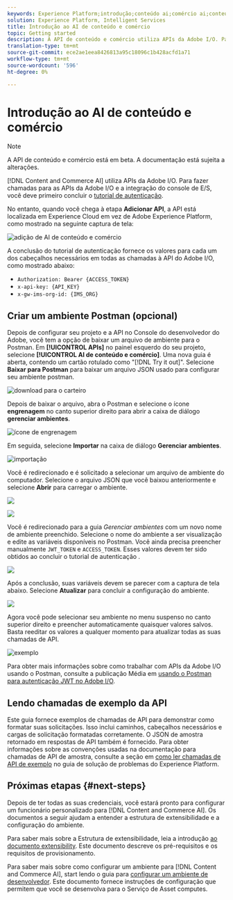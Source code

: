 ```yaml
---
keywords: Experience Platform;introdução;conteúdo ai;comércio ai;conteúdo e comércio ai;;getting started;content ai;commerce ai;content e commerce ai
solution: Experience Platform, Intelligent Services
title: Introdução ao AI de conteúdo e comércio
topic: Getting started
description: A API de conteúdo e comércio utiliza APIs da Adobe I/O. Para fazer chamadas para as APIs da Adobe I/O e a integração do console de E/S, você deve primeiro concluir o tutorial de autenticação.
translation-type: tm+mt
source-git-commit: ece2ae1eea8426813a95c18096c1b428acfd1a71
workflow-type: tm+mt
source-wordcount: '596'
ht-degree: 0%

---
```



# Introdução ao AI de conteúdo e comércio

>[!NOTE]
>
>A API de conteúdo e comércio está em beta. A documentação está sujeita a alterações.

[!DNL Content and Commerce AI] utiliza APIs da Adobe I/O. Para fazer chamadas para as APIs da Adobe I/O e a integração do console de E/S, você deve primeiro concluir o [tutorial de autenticação](https://www.adobe.com/go/platform-api-authentication-en).

No entanto, quando você chega à etapa **Adicionar API**, a API está localizada em Experience Cloud em vez de Adobe Experience Platform, como mostrado na seguinte captura de tela:

![adição de AI de conteúdo e comércio](./images/add-api.png)

A conclusão do tutorial de autenticação fornece os valores para cada um dos cabeçalhos necessários em todas as chamadas à API do Adobe I/O, como mostrado abaixo:

- `Authorization: Bearer {ACCESS_TOKEN}`
- `x-api-key: {API_KEY}`
- `x-gw-ims-org-id: {IMS_ORG}`

## Criar um ambiente Postman (opcional)

Depois de configurar seu projeto e a API no Console do desenvolvedor do Adobe, você tem a opção de baixar um arquivo de ambiente para o Postman. Em **[!UICONTROL APIs]** no painel esquerdo do seu projeto, selecione **[!UICONTROL AI de conteúdo e comércio]**. Uma nova guia é aberta, contendo um cartão rotulado como &quot;[!DNL Try it out]&quot;. Selecione **Baixar para Postman** para baixar um arquivo JSON usado para configurar seu ambiente postman.

![download para o carteiro](./images/add-to-postman.png)

Depois de baixar o arquivo, abra o Postman e selecione o ícone **engrenagem** no canto superior direito para abrir a caixa de diálogo **gerenciar ambientes**.

![ícone de engrenagem](./images/select-gear-icon.png)

Em seguida, selecione **Importar** na caixa de diálogo **Gerenciar ambientes**.

![importação](./images/import.png)

Você é redirecionado e é solicitado a selecionar um arquivo de ambiente do computador. Selecione o arquivo JSON que você baixou anteriormente e selecione **Abrir** para carregar o ambiente.

![](./images/choose-your-file.png)

![](./images/click-open.png)

Você é redirecionado para a guia *Gerenciar ambientes* com um novo nome de ambiente preenchido. Selecione o nome do ambiente a ser visualização e edite as variáveis disponíveis no Postman. Você ainda precisa preencher manualmente `JWT_TOKEN` e `ACCESS_TOKEN`. Esses valores devem ter sido obtidos ao concluir o tutorial de autenticação [](https://www.adobe.com/go/platform-api-authentication-en).

![](./images/re-direct.png)

Após a conclusão, suas variáveis devem se parecer com a captura de tela abaixo. Selecione **Atualizar** para concluir a configuração do ambiente.

![](./images/final-environment.png)

Agora você pode selecionar seu ambiente no menu suspenso no canto superior direito e preencher automaticamente quaisquer valores salvos. Basta reeditar os valores a qualquer momento para atualizar todas as suas chamadas de API.

![exemplo](./images/select-environment.png)

Para obter mais informações sobre como trabalhar com APIs da Adobe I/O usando o Postman, consulte a publicação Média em [usando o Postman para autenticação JWT no Adobe I/O](https://medium.com/adobetech/using-postman-for-jwt-authentication-on-adobe-i-o-7573428ffe7f).

## Lendo chamadas de exemplo da API

Este guia fornece exemplos de chamadas de API para demonstrar como formatar suas solicitações. Isso inclui caminhos, cabeçalhos necessários e cargas de solicitação formatadas corretamente. O JSON de amostra retornado em respostas de API também é fornecido. Para obter informações sobre as convenções usadas na documentação para chamadas de API de amostra, consulte a seção em [como ler chamadas de API de exemplo](../../landing/troubleshooting.md) no guia de solução de problemas do Experience Platform.

## Próximas etapas {#next-steps}

Depois de ter todas as suas credenciais, você estará pronto para configurar um funcionário personalizado para [!DNL Content and Commerce AI]. Os documentos a seguir ajudam a entender a estrutura de extensibilidade e a configuração do ambiente.

Para saber mais sobre a Estrutura de extensibilidade, leia a introdução [ao documento extensibility](https://docs.adobe.com/content/help/en/asset-compute/using/extend/understand-extensibility.html). Este documento descreve os pré-requisitos e os requisitos de provisionamento.

Para saber mais sobre como configurar um ambiente para [!DNL Content and Commerce AI], start lendo o guia para [configurar um ambiente de desenvolvedor](https://docs.adobe.com/content/help/en/asset-compute/using/extend/setup-environment.html). Este documento fornece instruções de configuração que permitem que você se desenvolva para o Serviço de Asset computes.